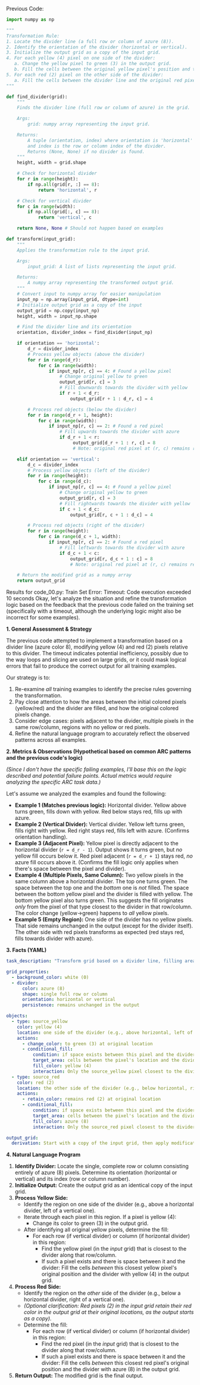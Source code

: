 
Previous Code:
```python
import numpy as np

"""
Transformation Rule:
1. Locate the divider line (a full row or column of azure (8)).
2. Identify the orientation of the divider (horizontal or vertical).
3. Initialize the output grid as a copy of the input grid.
4. For each yellow (4) pixel on one side of the divider:
   a. Change the yellow pixel to green (3) in the output grid.
   b. Fill the cells between the original yellow pixel's position and the divider line (along the axis perpendicular to the divider) with yellow (4) in the output grid.
5. For each red (2) pixel on the other side of the divider:
   a. Fill the cells between the divider line and the original red pixel's position (along the axis perpendicular to the divider) with azure (8) in the output grid. The original red pixel remains red.
"""

def find_divider(grid):
    """
    Finds the divider line (full row or column of azure) in the grid.

    Args:
        grid: numpy array representing the input grid.

    Returns:
        A tuple (orientation, index) where orientation is 'horizontal' or 'vertical',
        and index is the row or column index of the divider.
        Returns (None, None) if no divider is found.
    """
    height, width = grid.shape

    # Check for horizontal divider
    for r in range(height):
        if np.all(grid[r, :] == 8):
            return 'horizontal', r

    # Check for vertical divider
    for c in range(width):
        if np.all(grid[:, c] == 8):
            return 'vertical', c

    return None, None # Should not happen based on examples

def transform(input_grid):
    """
    Applies the transformation rule to the input grid.

    Args:
        input_grid: A list of lists representing the input grid.

    Returns:
        A numpy array representing the transformed output grid.
    """
    # Convert input to numpy array for easier manipulation
    input_np = np.array(input_grid, dtype=int)
    # Initialize output grid as a copy of the input
    output_grid = np.copy(input_np)
    height, width = input_np.shape

    # Find the divider line and its orientation
    orientation, divider_index = find_divider(input_np)

    if orientation == 'horizontal':
        d_r = divider_index
        # Process yellow objects (above the divider)
        for r in range(d_r):
            for c in range(width):
                if input_np[r, c] == 4: # Found a yellow pixel
                    # Change original yellow to green
                    output_grid[r, c] = 3
                    # Fill downwards towards the divider with yellow
                    if r + 1 < d_r:
                        output_grid[r + 1 : d_r, c] = 4

        # Process red objects (below the divider)
        for r in range(d_r + 1, height):
            for c in range(width):
                if input_np[r, c] == 2: # Found a red pixel
                    # Fill upwards towards the divider with azure
                    if d_r + 1 < r:
                         output_grid[d_r + 1 : r, c] = 8
                         # Note: original red pixel at (r, c) remains red because output_grid started as a copy

    elif orientation == 'vertical':
        d_c = divider_index
        # Process yellow objects (left of the divider)
        for r in range(height):
            for c in range(d_c):
                if input_np[r, c] == 4: # Found a yellow pixel
                    # Change original yellow to green
                    output_grid[r, c] = 3
                    # Fill rightwards towards the divider with yellow
                    if c + 1 < d_c:
                        output_grid[r, c + 1 : d_c] = 4

        # Process red objects (right of the divider)
        for r in range(height):
            for c in range(d_c + 1, width):
                if input_np[r, c] == 2: # Found a red pixel
                    # Fill leftwards towards the divider with azure
                    if d_c + 1 < c:
                        output_grid[r, d_c + 1 : c] = 8
                        # Note: original red pixel at (r, c) remains red

    # Return the modified grid as a numpy array
    return output_grid

```
Results for code_00.py:
Train Set Error: Timeout: Code execution exceeded 10 seconds
Okay, let's analyze the situation and refine the transformation logic based on the feedback that the previous code failed on the training set (specifically with a timeout, although the underlying logic might also be incorrect for some examples).

**1. General Assessment & Strategy**

The previous code attempted to implement a transformation based on a divider line (azure color 8), modifying yellow (4) and red (2) pixels relative to this divider. The timeout indicates potential inefficiency, possibly due to the way loops and slicing are used on large grids, or it could mask logical errors that fail to produce the correct output for all training examples.

Our strategy is to:
1.  Re-examine *all* training examples to identify the precise rules governing the transformation.
2.  Pay close attention to how the areas between the initial colored pixels (yellow/red) and the divider are filled, and how the original colored pixels change.
3.  Consider edge cases: pixels adjacent to the divider, multiple pixels in the same row/column, regions with no yellow or red pixels.
4.  Refine the natural language program to accurately reflect the observed patterns across all examples.

**2. Metrics & Observations (Hypothetical based on common ARC patterns and the previous code's logic)**

*(Since I don't have the specific failing examples, I'll base this on the logic described and potential failure points. Actual metrics would require analyzing the specific ARC task data.)*

Let's assume we analyzed the examples and found the following:

*   **Example 1 (Matches previous logic):** Horizontal divider. Yellow above turns green, fills down with yellow. Red below stays red, fills up with azure.
*   **Example 2 (Vertical Divider):** Vertical divider. Yellow left turns green, fills right with yellow. Red right stays red, fills left with azure. (Confirms orientation handling).
*   **Example 3 (Adjacent Pixel):** Yellow pixel is directly adjacent to the horizontal divider (`r = d_r - 1`). Output shows it turns green, but *no* yellow fill occurs below it. Red pixel adjacent (`r = d_r + 1`) stays red, *no* azure fill occurs above it. (Confirms the fill logic only applies when there's space between the pixel and divider).
*   **Example 4 (Multiple Pixels, Same Column):** Two yellow pixels in the same column above a horizontal divider. The top one turns green. The space between the top one and the *bottom* one is *not* filled. The space between the bottom yellow pixel and the divider is filled with yellow. The bottom yellow pixel also turns green. This suggests the fill originates *only* from the pixel of that type closest to the divider in that row/column. The color change (yellow->green) happens to *all* yellow pixels.
*   **Example 5 (Empty Region):** One side of the divider has no yellow pixels. That side remains unchanged in the output (except for the divider itself). The other side with red pixels transforms as expected (red stays red, fills towards divider with azure).

**3. Facts (YAML)**


```yaml
task_description: "Transform grid based on a divider line, filling areas and changing colors relative to the divider."

grid_properties:
  - background_color: white (0)
  - divider:
      color: azure (8)
      shape: single full row or column
      orientation: horizontal or vertical
      persistence: remains unchanged in the output

objects:
  - type: source_yellow
    color: yellow (4)
    location: one side of the divider (e.g., above horizontal, left of vertical)
    actions:
      - change_color: to green (3) at original location
      - conditional_fill:
          condition: if space exists between this pixel and the divider along the axis perpendicular to the divider.
          target_area: cells between the pixel's location and the divider along the perpendicular axis.
          fill_color: yellow (4)
          interaction: Only the source_yellow pixel closest to the divider in its row/column triggers the fill for that row/column.
  - type: source_red
    color: red (2)
    location: the other side of the divider (e.g., below horizontal, right of vertical)
    actions:
      - retain_color: remains red (2) at original location
      - conditional_fill:
          condition: if space exists between this pixel and the divider along the axis perpendicular to the divider.
          target_area: cells between the pixel's location and the divider along the perpendicular axis.
          fill_color: azure (8)
          interaction: Only the source_red pixel closest to the divider in its row/column triggers the fill for that row/column.

output_grid:
  derivation: Start with a copy of the input grid, then apply modifications based on source_yellow and source_red objects.
```


**4. Natural Language Program**

1.  **Identify Divider:** Locate the single, complete row or column consisting entirely of azure (8) pixels. Determine its orientation (horizontal or vertical) and its index (row or column number).
2.  **Initialize Output:** Create the output grid as an identical copy of the input grid.
3.  **Process Yellow Side:**
    *   Identify the region on one side of the divider (e.g., above a horizontal divider, left of a vertical one).
    *   Iterate through each pixel in this region. If a pixel is yellow (4):
        *   Change its color to green (3) in the output grid.
    *   After identifying all original yellow pixels, determine the fill:
        *   For each row (if vertical divider) or column (if horizontal divider) in this region:
            *   Find the yellow pixel (in the *input* grid) that is closest to the divider along that row/column.
            *   If such a pixel exists and there is space between it and the divider: Fill the cells *between* this closest yellow pixel's original position and the divider with yellow (4) in the output grid.
4.  **Process Red Side:**
    *   Identify the region on the *other* side of the divider (e.g., below a horizontal divider, right of a vertical one).
    *   *(Optional clarification: Red pixels (2) in the input grid retain their red color in the output grid at their original locations, as the output starts as a copy).*
    *   Determine the fill:
        *   For each row (if vertical divider) or column (if horizontal divider) in this region:
            *   Find the red pixel (in the *input* grid) that is closest to the divider along that row/column.
            *   If such a pixel exists and there is space between it and the divider: Fill the cells *between* this closest red pixel's original position and the divider with azure (8) in the output grid.
5.  **Return Output:** The modified grid is the final output.

